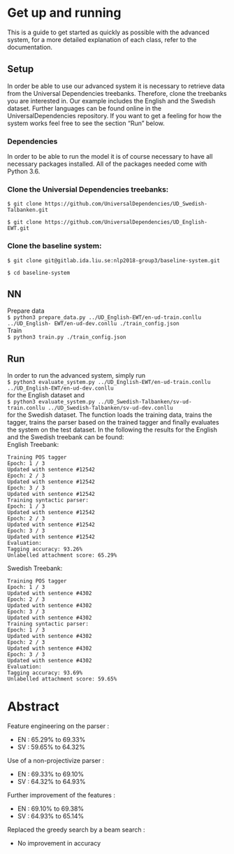# Get up and running
This is a guide to get started as quickly as possible with the advanced system,
for a more detailed explanation of each class, refer to the
documentation.

## Setup
In order be able to use our advanced system it is necessary to
retrieve data from the Universal Dependencies treebanks. 
Therefore, clone the treebanks you are interested in.
Our example includes the English and the Swedish dataset. 
Further languages can be found online in the UniversalDependencies repository.
If you want to get a feeling for how the system works feel free to see the 
section “Run” below.

### Dependencies
In order to be able to run the model it is of course necessary
to have all necessary packages installed. All of the packages needed come
with Python 3.6.

### Clone the Universial Dependencies treebanks:
`$ git clone https://github.com/UniversalDependencies/UD_Swedish-Talbanken.git`

`$ git clone https://github.com/UniversalDependencies/UD_English-EWT.git`

### Clone the baseline system:
`$ git clone git@gitlab.ida.liu.se:nlp2018-group3/baseline-system.git`

`$ cd baseline-system`

## NN
Prepare data <br>
`$ python3 prepare_data.py ../UD_English-EWT/en-ud-train.conllu ../UD_English-
EWT/en-ud-dev.conllu ./train_config.json`
<br>Train <br>
`$ python3 train.py ./train_config.json`

## Run
In order to run the advanced system, simply run <br>
`$ python3 evaluate_system.py ../UD_English-EWT/en-ud-train.conllu ../UD_English-EWT/en-ud-dev.conllu` 
<br>for the English dataset and<br>
`$ python3 evaluate_system.py ../UD_Swedish-Talbanken/sv-ud-train.conllu ../UD_Swedish-Talbanken/sv-ud-dev.conllu`
<br>for the Swedish dataset. The function loads the training data, trains the tagger, 
trains the parser based on the trained tagger and finally evaluates the system on the test dataset. In the following the results for the English and the Swedish treebank can be found:<br>
English Treebank:

    Training POS tagger
    Epoch: 1 / 3
    Updated with sentence #12542
    Epoch: 2 / 3
    Updated with sentence #12542
    Epoch: 3 / 3
    Updated with sentence #12542
    Training syntactic parser:
    Epoch: 1 / 3
    Updated with sentence #12542
    Epoch: 2 / 3
    Updated with sentence #12542
    Epoch: 3 / 3
    Updated with sentence #12542
    Evaluation:
    Tagging accuracy: 93.26%
    Unlabelled attachment score: 65.29%

Swedish Treebank:

    Training POS tagger
    Epoch: 1 / 3
    Updated with sentence #4302
    Epoch: 2 / 3
    Updated with sentence #4302
    Epoch: 3 / 3
    Updated with sentence #4302
    Training syntactic parser:
    Epoch: 1 / 3
    Updated with sentence #4302
    Epoch: 2 / 3
    Updated with sentence #4302
    Epoch: 3 / 3
    Updated with sentence #4302
    Evaluation:
    Tagging accuracy: 93.69%
    Unlabelled attachment score: 59.65%

# Abstract

Feature engineering on the parser : 

- EN : 65.29% to 69.33%
- SV : 59.65% to 64.32%

Use of a non-projectivize parser :

- EN : 69.33% to 69.10%
- SV : 64.32% to 64.93%

Further improvement of the features : 

- EN : 69.10% to 69.38%
- SV : 64.93% to 65.14%

Replaced the greedy search by a beam search : 

- No improvement in accuracy